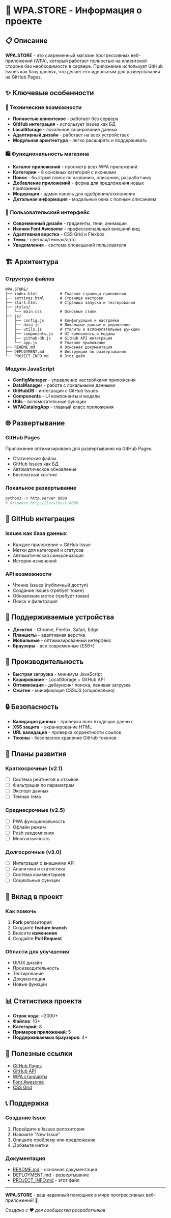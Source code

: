 # 🚀 WPA.STORE - Информация о проекте

## 📋 Описание

**WPA.STORE** - это современный магазин прогрессивных веб-приложений (WPA), который работает полностью на клиентской стороне без необходимости в сервере. Приложение использует GitHub Issues как базу данных, что делает его идеальным для развертывания на GitHub Pages.

## ✨ Ключевые особенности

### 🔧 Технические возможности
- **Полностью клиентское** - работает без сервера
- **GitHub интеграция** - использует Issues как БД
- **LocalStorage** - локальное кэширование данных
- **Адаптивный дизайн** - работает на всех устройствах
- **Модульная архитектура** - легко расширять и поддерживать

### 🛍️ Функциональность магазина
- **Каталог приложений** - просмотр всех WPA приложений
- **Категории** - 8 основных категорий с иконками
- **Поиск** - быстрый поиск по названию, описанию, разработчику
- **Добавление приложений** - форма для предложения новых приложений
- **Модерация** - админ панель для одобрения/отклонения
- **Детальная информация** - модальные окна с полным описанием

### 🎨 Пользовательский интерфейс
- **Современный дизайн** - градиенты, тени, анимации
- **Иконки Font Awesome** - профессиональный внешний вид
- **Адаптивная верстка** - CSS Grid и Flexbox
- **Темы** - светлая/темная/авто
- **Уведомления** - система оповещений пользователя

## 🏗️ Архитектура

### Структура файлов
```
WPA.STORE/
├── index.html          # Главная страница приложения
├── settings.html       # Страница настроек
├── start.html          # Страница запуска и тестирования
├── styles/
│   └── main.css        # Основные стили
├── js/
│   ├── config.js       # Конфигурация и настройки
│   ├── data.js         # Локальные данные и управление
│   ├── utils.js        # Утилиты и вспомогательные функции
│   ├── components.js   # UI компоненты и модалы
│   ├── github-db.js    # GitHub API интеграция
│   └── app.js          # Главное приложение
├── README.md           # Основная документация
├── DEPLOYMENT.md       # Инструкции по развертыванию
└── PROJECT_INFO.md     # Этот файл
```

### Модули JavaScript
- **ConfigManager** - управление настройками приложения
- **DataManager** - работа с локальными данными
- **GitHubDB** - интеграция с GitHub Issues
- **Components** - UI компоненты и модалы
- **Utils** - вспомогательные функции
- **WPACatalogApp** - главный класс приложения

## 🌐 Развертывание

### GitHub Pages
Приложение оптимизировано для развертывания на GitHub Pages:
- Статические файлы
- GitHub Issues как БД
- Автоматическое обновление
- Бесплатный хостинг

### Локальное развертывание
```bash
python3 -m http.server 8000
# Откройте http://localhost:8000
```

## 🔌 GitHub интеграция

### Issues как база данных
- Каждое приложение = GitHub Issue
- Метки для категорий и статусов
- Автоматическая синхронизация
- История изменений

### API возможности
- Чтение Issues (публичный доступ)
- Создание Issues (требует токен)
- Обновление меток (требует токен)
- Поиск и фильтрация

## 📱 Поддерживаемые устройства

- **Десктоп** - Chrome, Firefox, Safari, Edge
- **Планшеты** - адаптивная верстка
- **Мобильные** - оптимизированный интерфейс
- **Браузеры** - все современные (ES6+)

## 🚀 Производительность

- **Быстрая загрузка** - минимум JavaScript
- **Кэширование** - LocalStorage + GitHub API
- **Оптимизация** - дебаунсинг поиска, ленивая загрузка
- **Сжатие** - минификация CSS/JS (опционально)

## 🔒 Безопасность

- **Валидация данных** - проверка всех входящих данных
- **XSS защита** - экранирование HTML
- **URL валидация** - проверка корректности ссылок
- **Токены** - безопасное хранение GitHub токенов

## 🎯 Планы развития

### Краткосрочные (v2.1)
- [ ] Система рейтингов и отзывов
- [ ] Фильтрация по параметрам
- [ ] Экспорт данных
- [ ] Темная тема

### Среднесрочные (v2.5)
- [ ] PWA функциональность
- [ ] Офлайн режим
- [ ] Push уведомления
- [ ] Многоязычность

### Долгосрочные (v3.0)
- [ ] Интеграция с внешними API
- [ ] Аналитика и статистика
- [ ] Система комментариев
- [ ] Социальные функции

## 🤝 Вклад в проект

### Как помочь
1. **Fork** репозитория
2. Создайте **feature branch**
3. Внесите **изменения**
4. Создайте **Pull Request**

### Области для улучшения
- UI/UX дизайн
- Производительность
- Тестирование
- Документация
- Новые функции

## 📊 Статистика проекта

- **Строк кода**: ~2000+
- **Файлов**: 10+
- **Категорий**: 8
- **Примеров приложений**: 5
- **Поддерживаемых браузеров**: 4+

## 🔗 Полезные ссылки

- [GitHub Pages](https://pages.github.com/)
- [GitHub API](https://docs.github.com/en/rest)
- [WPA стандарты](https://web.dev/progressive-web-apps/)
- [Font Awesome](https://fontawesome.com/)
- [CSS Grid](https://css-tricks.com/snippets/css/complete-guide-grid/)

## 📞 Поддержка

### Создание Issue
1. Перейдите в Issues репозитория
2. Нажмите "New Issue"
3. Опишите проблему или предложение
4. Добавьте метки

### Документация
- [README.md](README.md) - основная документация
- [DEPLOYMENT.md](DEPLOYMENT.md) - развертывание
- [PROJECT_INFO.md](PROJECT_INFO.md) - этот файл

---

**WPA.STORE** - ваш надежный помощник в мире прогрессивных веб-приложений! 🚀

*Создано с ❤️ для сообщества разработчиков*
